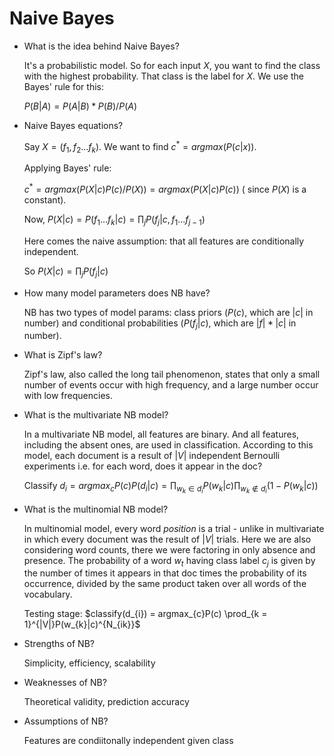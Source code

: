 # Naive Bayes

- What is the idea behind Naive Bayes?
    
    It's a probabilistic model. So for each input $X$, you want to find the class with the highest probability. That class is the label for $X$. We use the Bayes' rule for this:
    
     $P(B|A) = P(A|B)*P(B)/P(A)$
    
- Naive Bayes equations?
    
    Say $X = (f_{1}, f_{2}...f_{k})$. We want to find $c^{*} = argmax(P(c|x))$.
    
    Applying Bayes' rule: 
    
    $c^{*} = argmax(P(X|c)P(c)/P(X)) = argmax(P(X|c)P(c))$ ( since $P(X)$ is a constant). 
    
    Now, $P(X|c) = P(f_{1}...f_{k}|c) = \prod_{j}P(f_{j}|c, f_{1}...f_{j-1})$
    
    Here comes the naive assumption: that all features are conditionally independent. 
    
    So $P(X|c) = \prod_{j}P(f_{j}|c)$
    
- How many model parameters does NB have?
    
    NB has two types of model params: class priors ($P(c)$, which are $|c|$ in number) and conditional probabilities ($P(f_{j}|c)$, which are $|f|*|c|$ in number).
    
- What is Zipf's law?
    
    Zipf's law, also called the long tail phenomenon, states that only a small number of events occur with high frequency, and a large number occur with low frequencies.
    
- What is the multivariate NB model?
    
    In a multivariate NB model, all features are binary. And all features, including the absent ones, are used in classification. According to this model, each document is a result of $|V|$ independent Bernoulli experiments i.e. for each word, does it appear in the doc?
    
    Classify $d_{i} = argmax_{c}P(c)P(d_{i}|c) = \prod_{w_{k} \in d_{i}}P(w_{k}|c)\prod_{w_{k} \notin d_{i}}(1 - P(w_{k}|c))$
    
- What is the multinomial NB model?
    
    In multinomial model, every word *position* is a trial - unlike in multivariate in which every document was the result of $|V|$ trials. Here we are also considering word counts, there we were factoring in only absence and presence. The probability of a word $w_{t}$ having class label $c_{j}$ is given by the number of times it appears in that doc times the probability of its occurrence, divided by the same product taken over all words of the vocabulary.
    
    Testing stage: $classify(d_{i}) = argmax_{c}P(c) \prod_{k = 1}^{|V|}P(w_{k}|c)^{N_{ik}}$
    
- Strengths of NB?
    
    Simplicity, efficiency, scalability
    
- Weaknesses of NB?
    
    Theoretical validity, prediction accuracy
    
- Assumptions of NB?
    
    Features are condiitonally independent given class